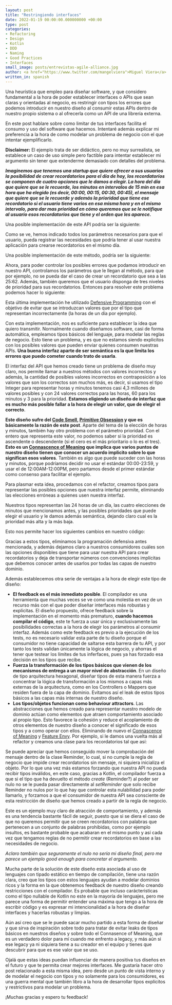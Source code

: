 ```yaml
---
layout: post
title: "Restringiendo interfaces"
date: 2022-01-19 00:00:00.000000000 +00:00
type: post
categories:
- Refactoring
- Design
- Kotlin
- DDD
- Naming
- Good Practices
- Interfaces
small_image: posts/entrevistas-agile-alliance.jpg
author: <a href="https://www.twitter.com/mangelviera">Miguel Viera</a>
written_in: spanish
---
```


Una heurística que empleo para diseñar software, y que considero fundamental a la hora de poder establecer interfaces
o APIs que sean claras y orientadas al negocio, es restringir con tipos los errores que podemos introducir en nuestro
diseño al consumir estas APIs dentro de nuestro propio sistema o al ofrecerla como un API de una librería externa.

En este post hablare sobre como limitar de tus interfaces facilita el consumo y uso del software que hacemos. Intentaré
además explicar mi preferencia a la hora de como modelar un problema de negocio con el que intentar ejemplificarlo.

**Disclaimer:** El ejemplo trata de ser didáctico, pero no muy surrealista, se establece un caso de uso simple pero factible
para intentar establecer mi argumento sin tener que extenderme demasiado con detalles del problema.

**_Imaginemos que tenemos una startup que quiere ofrecer a sus usuarios la posibilidad de crear recordatorios para el día de hoy,
los recordatorios se componen de cuatro opciones que le damos a elegir. La hora del día que quiere que se le recuerde,
los minutos en intervalos de 15 min en esa hora que ha elegido (es decir, 00:00, 00:15, 00:30, 00:45), el mensaje que 
quiere que se le recuerde y además la prioridad que tiene ese recordatorio si el usuario tiene varios en esa misma hora y 
en el mismo intervalo, para dar mas prioridad en cómo queremos que se le notifique al usuario esos recordatorios que tiene
y el orden que les aparece._**

Una posible implementación de este API podría ser la siguiente:
<script src="https://gist.github.com/mangelviera/be7ced5279503f2b88e386d2d5a38c41.js"></script>

Como se ve, hemos indicado todos los parámetros necesarios para que el usuario, pueda registrar las necesidades que podría
tener al usar nuestra aplicación para crearse recordatorios en el mismo día.

Una posible implementación de este método, podría ser la siguiente:
<script src="https://gist.github.com/mangelviera/966282da69ec2f26ad547b210ad88382.js"></script>

Ahora, para poder controlar los posibles errores que podamos introducir en nuestro API, controlamos los parámetros que
le llegan al método, para que por ejemplo, no se pueda dar el caso de crear un recordatorio que sea a las 25:62.
Además, también queremos que el usuario disponga de tres niveles de prioridad para sus recordatorios. Entonces para
resolver este problema podemos hacer lo siguiente:
<script src="https://gist.github.com/mangelviera/e9caf7addcb9b9306cd9f79f1ea8326b.js"></script>

Esta última implementación he utilizado [Defensive Programming](https://en.wikipedia.org/wiki/Defensive_programming)
con el objetivo de evitar que se introduzcan valores que por el tipo que representan incorrectamente
(la horas de un día por ejemplo).

Con esta implementación, nos es suficiente para establecer la idea que quiero transmitir. Normalmente cuando diseñamos
software, casi de forma automática, empleamos tipos básicos del lenguaje, para modelar las reglas de negocio. Esto tiene un problema,
y es que no estamos siendo explicitos con los posibles valores que pueden enviar quienes consumen nuestras APIs. **Una buena interfaz
aparte de ser semántica es la que limita los errores que puedo cometer cuando trato de usarla**. 

El interfaz del API que hemos creado tiene un problema de diseño muy claro, nos permite llamar a nuestros métodos con valores 
incorrectos y además, la cantidad de posibles valores incorrectos en contraposición a los valores que son los correctos
son muchos más, es decir, si usamos el tipo Integer para representar horas y minutos tenemos casi 4,3 millones de valores posibles
 y con 24 valores correctos para las horas, 60 para los minutos y 3 para la prioridad. **Estamos eligiendo un diseño de interfaz que es mucho
más posible fallar a la hora de elegir un valor, que de elegir el correcto**.

**Este diseño sufre del [Code Smell](https://refactoring.guru/es/refactoring/smells), [Primitive Obsession](https://refactoring.guru/es/smells/primitive-obsession)
y que es básicamente la razón de este post**. Aparte del tema de la elección de horas y minutos, también hay otro problema
con el parámetro prioridad. Con el entero que representa este valor, no podemos saber si la prioridad es ascendente 
o descendente (si el cero es el más prioritario o lo es el tres). **Esto es un [Connascence of Meaning](https://codesai.com/2017/01/about-connascence)
que implica que varios puntos de nuestro diseño tienen que conocer un acuerdo implicito sobre lo que significan esos valores**.
También es algo que puede suceder con las horas y minutos, porque podríamos decidir no usar el estándar 00:00-23:59,
y usar el de 12:00AM-12:00PM, pero partamos desde el primer estándar como consenso para facilitar el ejemplo.

Para plasmar esta idea, procedamos con el refactor, creamos tipos para representar las posibles opciones que nuestra
interfaz permite, eliminando las elecciones erróneas a quienes usen nuestra interfaz.
<script src="https://gist.github.com/mangelviera/2e526b46985253d211e135d07388284a.js"></script>

Nuestros tipos representan las 24 horas de un día, las cuatro elecciones de minutos que mencionamos antes, y las posibles
prioridades que puede elegir el usuario y le damos además semántica, dejando claro cual es la prioridad más alta y la más baja.

Esto nos permite hacer los siguientes cambios en nuestro código:
<script src="https://gist.github.com/mangelviera/824b76e64bbdb1742c082912f757f9ff.js"></script>

Gracias a estos tipos, eliminamos la programación defensiva antes mencionada, y además dejamos claro a nuestros consumidores
cuáles son las opciones disponibles que tiene para usar nuestra API para crear recordatorios y deja de transportar
números con convenciones implícitas que debemos conocer antes de usarlos por todas las capas de nuestro dominio.

Además establecemos otra serie de ventajas a la hora de elegir este tipo de diseño:
* **El feedback es el más inmediato posible**. El compilador es una herramienta que muchas veces se ve como una molestia
en vez de un recurso más con el que poder diseñar interfaces más robustas y explícitas. El diseño propuesto, ofrece feedback
sobre la implementación en el momento más prematuro, **cuando hacemos compilar el código**, este te fuerza a usar
única y exclusivamente las posibilidades correctas a la hora de elegir los parámetros al consumir interfaz. Además como este
feedback es previo a la ejecución de los tests, no es necesario validar esta parte de tu diseño porque el consumidor no tiene
capacidad de saltarse esta barrera de tu API, y por tanto los tests validan únicamente la lógica de negocio, y ahorras el
tener que testear los límites de tus inferfaces, pues ya has forzado esa decisión en los tipos que recibe.
* **Fuerza la transformación de los tipos básicos que vienen de los mecanismos de entrega a un mayor nivel de abstracción**.
En un diseño de tipo arquitectura hexagonal, diseñar tipos de esta manera fuerza a concentrar la lógica de transformación a los
mismos a capas más externas de la arquitectura, como en los Controllers o Mappers que residen fuera de la capa de dominio.
Evitamos así el leak de estos tipos básicos a las capas más internas de nuestro diseño.
* **Los tipos/objetos funcionan como behaviour attractors**. Las abstracciones que hemos creado para representar nuestro
modelo de dominio actúan como elementos que atraen comportamiento asociado al propio tipo. Esto favorece la cohesión y reduce
el acoplamiento de otros elementos de nuestro diseño a conocer el significado de esos tipos y a como operar con ellos. Eliminando
de nuevo el [Connascence of Meaning](https://codesai.com/2017/01/about-connascence) y [Feature Envy](https://refactoring.guru/es/smells/feature-envy).
Por ejemplo, si le damos una vuelta más al refactor y creamos una clase para los recordatorios tal que así:
<script src="https://gist.github.com/mangelviera/bee9e1ffd519f6c7f14914da244dd6b9.js"></script>

Se puede apreciar que hemos conseguido mover la comprobación del mensaje dentro de la clase Reminder, lo cual, si no cumple
la regla de negocio que impide crear recordatorios sin mensaje, ni siquiera inicializa el objeto. Por lo que
una vez más estamos forzando que nuestra API no pueda recibir tipos inválidos, en este caso, gracias a Kotlin,
el compilador fuerza a que si el tipo que ha devuelto el método _create_ (Reminder?) al poder ser nulo no se le pueda pasar
directamente al _setReminder_ que solo recibe Reminder no nulos por lo que hay que controlar esta nulabilidad para poder llamarlo,
y forzamos a que el consumidor de nuestra API sea consciente de esta restricción de diseño que hemos creado a partir de la regla de negocio.

Este es un ejemplo muy claro de atracción de comportamiento, y además es una tendencia bastante fácil de seguir, puesto que 
si se diera el caso de que no queremos permitir que se creen recordatorios con palabras que pertenecen a un conjunto de palabras
prohibidas, como por ejemplo insultos, es bastante probable que acabaran en el mismo punto y así cada vez que tengamos reglas de
no permitir crear recordatorios en base a las necesidades de negocio.

_Aclaro también que seguramente el nulo no sería mi diseño final, pero me parece un ejemplo good enough para concretar el argumento._

Mucha parte de la solución de este diseño esta asociada al uso de lenguajes con tipado estático en tiempo de compilación,
tiene una razón clara, creo que los tipos con estos lenguajes ayudan a modelar dominios ricos y la forma en la que obtenemos
feedback de nuestro diseño creando restricciones con el compilador. Es probable que incluso carácteristicas como el tipo
nullable de Kotlin no este en la mayoría de lenguajes, pero me parece una forma de permitir entender una máxima que tengo
a la hora de escribir código y es expresar mi intencionalidad a la hora de diseñar interfaces y hacerlas robustas y limpias.

Aún así creo que se le puede sacar mucho partido a esta forma de diseñar y que sirva de inspiración sobre todo para tratar
de evitar leaks de tipos básicos en nuestros diseños y sobre todo el Connasence of Meaning, que es un verdadero dolor para 
mí cuando me enfrento a legacy, y más aún si ese legacy ya ni siquiera tiene a su creador en el equipo y tienes que descubrir
para que es ese valor que se uso.

Ojalá que estas ideas puedan influenciar de manera positiva tus diseños en el futuro y que te permita crear mejores interfaces.
Me gustaría hacer otro post relacionado a esta misma idea, pero desde un punto de vista interno y de modelar el negocio
con tipos y no solamente para los consumidores, es una guerra mental que también libro a la hora de desarrollar tipos explícitos
y restrictivos para modelar un problema.

¡Muchas gracias y espero tu feedback!
